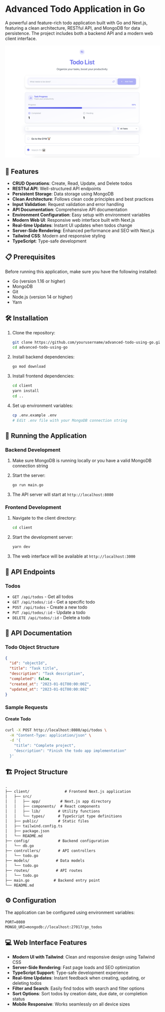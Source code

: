 # Advanced Todo Application in Go

A powerful and feature-rich todo application built with Go and Next.js, featuring a clean architecture, RESTful API, and MongoDB for data persistence. The project includes both a backend API and a modern web client interface.

<!-- add preview image (local image) -->
[![Preview](./client/public/showcase.png)](https://github.com/yourusername/advanced-todo-using-go)




## 🚀 Features

- **CRUD Operations**: Create, Read, Update, and Delete todos
- **RESTful API**: Well-structured API endpoints
- **Persistent Storage**: Data storage using MongoDB
- **Clean Architecture**: Follows clean code principles and best practices
- **Input Validation**: Request validation and error handling
- **API Documentation**: Comprehensive API documentation
- **Environment Configuration**: Easy setup with environment variables
- **Modern Web UI**: Responsive web interface built with Next.js
- **Real-time Updates**: Instant UI updates when todos change
- **Server-Side Rendering**: Enhanced performance and SEO with Next.js
- **Tailwind CSS**: Modern and responsive styling
- **TypeScript**: Type-safe development

## 📋 Prerequisites

Before running this application, make sure you have the following installed:

- Go (version 1.16 or higher)
- MongoDB
- Git
- Node.js (version 14 or higher)
- Yarn

## 🛠️ Installation

1. Clone the repository:

   ```bash
   git clone https://github.com/yourusername/advanced-todo-using-go.git
   cd advanced-todo-using-go
   ```

2. Install backend dependencies:

   ```bash
   go mod download
   ```

3. Install frontend dependencies:

   ```bash
   cd client
   yarn install
   cd ..
   ```

4. Set up environment variables:
   ```bash
   cp .env.example .env
   # Edit .env file with your MongoDB connection string
   ```

## 🚀 Running the Application

### Backend Development

1. Make sure MongoDB is running locally or you have a valid MongoDB connection string

2. Start the server:

   ```bash
   go run main.go
   ```

3. The API server will start at `http://localhost:8080`

### Frontend Development

1. Navigate to the client directory:

   ```bash
   cd client
   ```

2. Start the development server:

   ```bash
   yarn dev
   ```

3. The web interface will be available at `http://localhost:3000`

## 🔄 API Endpoints

### Todos

- `GET /api/todos` - Get all todos
- `GET /api/todos/:id` - Get a specific todo
- `POST /api/todos` - Create a new todo
- `PUT /api/todos/:id` - Update a todo
- `DELETE /api/todos/:id` - Delete a todo

## 📝 API Documentation

### Todo Object Structure

```json
{
  "id": "objectId",
  "title": "Task title",
  "description": "Task description",
  "completed": false,
  "created_at": "2023-01-01T00:00:00Z",
  "updated_at": "2023-01-01T00:00:00Z"
}
```

### Sample Requests

#### Create Todo

```bash
curl -X POST http://localhost:8080/api/todos \
  -H "Content-Type: application/json" \
  -d '{
    "title": "Complete project",
    "description": "Finish the todo app implementation"
  }'
```

## 🏗️ Project Structure

```
.
├── client/                # Frontend Next.js application
│   ├── src/
│   │   ├── app/         # Next.js app directory
│   │   ├── components/  # React components
│   │   ├── lib/        # Utility functions
│   │   └── types/      # TypeScript type definitions
│   ├── public/         # Static files
│   ├── tailwind.config.ts
│   ├── package.json
│   └── README.md
├── config/             # Backend configuration
│   └── db.go
├── controllers/        # API controllers
│   └── todo.go
├── models/            # Data models
│   └── todo.go
├── routes/            # API routes
│   └── todo.go
├── main.go           # Backend entry point
└── README.md
```

## ⚙️ Configuration

The application can be configured using environment variables:

```env
PORT=8080
MONGO_URI=mongodb://localhost:27017/go_todos
```

## 💻 Web Interface Features

- **Modern UI with Tailwind**: Clean and responsive design using Tailwind CSS
- **Server-Side Rendering**: Fast page loads and SEO optimization
- **TypeScript Support**: Type-safe development experience
- **Real-time Updates**: Instant feedback when creating, updating, or deleting todos
- **Filter and Search**: Easily find todos with search and filter options
- **Sort Options**: Sort todos by creation date, due date, or completion status
- **Mobile Responsive**: Works seamlessly on all device sizes

